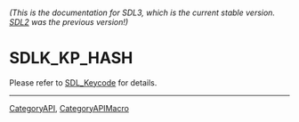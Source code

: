 ###### (This is the documentation for SDL3, which is the current stable version. [SDL2](https://wiki.libsdl.org/SDL2/) was the previous version!)
# SDLK_KP_HASH

Please refer to [SDL_Keycode](SDL_Keycode) for details.

----
[CategoryAPI](CategoryAPI), [CategoryAPIMacro](CategoryAPIMacro)

